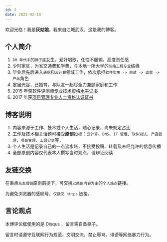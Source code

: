 ```yaml
---
id: 2
date: 2022-02-18
---
```


欢迎光临！我是**灰姑娘**，我来自江城武汉，这是我的博客。

## 个人简介

1. `80 年代末`的`狮子座`女生，爱好唱歌，任性不服输，高度责任感
2. 少时家贫，为省交通费和学费，与本地一所大学的`网络工程专业`结缘
3. 毕业后先后进入`通信`和`云计算`领域工作，依次承担`软件实施 -> 测试 -> 运营 -> 产品`角色
4. 定居光谷，已婚育，与队友一起尽全力兼顾家庭和工作
5. 2015 年获软件评测师[专业技术资格水平证书](/2015/GetTestingCertificate/)
6. 2017 年获[项目管理专业人士资格认证证书](/2017/GetPMPCertificate/)

## 博客说明

1. 内容来源于工作、技术或个人生活，随心记录，尚未规定占比
2. 工作及技术相关话题可接受**原创**投稿：`云计算`、`DNS`、`IT 管理`、`软件测试`、`产品管理`、`项目管理`、`工具分享`等，
3. 个人生活是记录自己的一点流水账，不接受投稿、转载及未经允许的信息传播
4. 全部原创内容仅代表本人撰写当时观点，请辨证阅读

## 友链交换

在秉承`先友后链`原则前提下，可交换`以原创内容为主`的`个人站点`链接。

为避免浏览器的感叹号，`仅接受 https` 链接。

## 言论观点

本博评论框使用的是 Disqus ，留言需自备梯子。

留言时请遵守互联网行为规范，文明交流，禁止辱骂、诽谤等网络暴力行为。
